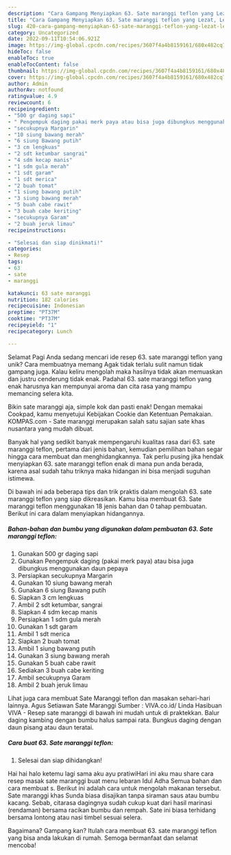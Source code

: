```yaml
---
description: "Cara Gampang Menyiapkan 63. Sate maranggi teflon yang Lezat, Lezat"
title: "Cara Gampang Menyiapkan 63. Sate maranggi teflon yang Lezat, Lezat"
slug: 420-cara-gampang-menyiapkan-63-sate-maranggi-teflon-yang-lezat-lezat
category: Uncategorized
date: 2022-09-11T10:54:06.921Z
image: https://img-global.cpcdn.com/recipes/3607f4a4b8159161/680x482cq70/63-sate-maranggi-teflon-foto-resep-utama.jpg
hideToc: false
enableToc: true
enableTocContent: false
thumbnail: https://img-global.cpcdn.com/recipes/3607f4a4b8159161/680x482cq70/63-sate-maranggi-teflon-foto-resep-utama.jpg
cover: https://img-global.cpcdn.com/recipes/3607f4a4b8159161/680x482cq70/63-sate-maranggi-teflon-foto-resep-utama.jpg
author: Admin
authorAv: notfound
ratingvalue: 4.9
reviewcount: 6
recipeingredient:
- "500 gr daging sapi"
- " Pengempuk daging pakai merk paya atau bisa juga dibungkus menggunakan daun pepaya"
- "secukupnya Margarin"
- "10 siung bawang merah"
- "6 siung Bawang putih"
- "3 cm lengkuas"
- "2 sdt ketumbar sangrai"
- "4 sdm kecap manis"
- "1 sdm gula merah"
- "1 sdt garam"
- "1 sdt merica"
- "2 buah tomat"
- "1 siung bawang putih"
- "3 siung bawang merah"
- "5 buah cabe rawit"
- "3 buah cabe keriting"
- "secukupnya Garam"
- "2 buah jeruk limau"
recipeinstructions:

- "Selesai dan siap dinikmati!"
categories:
- Resep
tags:
- 63
- sate
- maranggi

katakunci: 63 sate maranggi 
nutrition: 182 calories
recipecuisine: Indonesian
preptime: "PT37M"
cooktime: "PT37M"
recipeyield: "1"
recipecategory: Lunch

---
```



Selamat Pagi Anda sedang mencari ide resep 63. sate maranggi teflon yang unik? Cara membuatnya memang Agak tidak terlalu sulit namun tidak gampang juga. Kalau keliru mengolah maka hasilnya tidak akan memuaskan dan justru cenderung tidak enak. Padahal 63. sate maranggi teflon yang enak harusnya kan mempunyai aroma dan cita rasa yang mampu memancing selera kita.


Bikin sate maranggi aja, simple kok dan pasti enak! Dengan memakai Cookpad, kamu menyetujui Kebijakan Cookie dan Ketentuan Pemakaian. KOMPAS.com - Sate maranggi merupakan salah satu sajian sate khas nusantara yang mudah dibuat.

Banyak hal yang sedikit banyak mempengaruhi kualitas rasa dari 63. sate maranggi teflon, pertama dari jenis bahan, kemudian pemilihan bahan segar hingga cara membuat dan menghidangkannya. Tak perlu pusing jika hendak menyiapkan 63. sate maranggi teflon enak di mana pun anda berada, karena asal sudah tahu triknya maka hidangan ini bisa menjadi suguhan istimewa.


Di bawah ini ada beberapa tips dan trik praktis dalam mengolah 63. sate maranggi teflon yang siap dikreasikan. Kamu bisa membuat 63. Sate maranggi teflon menggunakan 18 jenis bahan dan 0 tahap pembuatan. Berikut ini cara dalam menyiapkan hidangannya.

<!--inarticleads1-->

##### Bahan-bahan dan bumbu yang digunakan dalam pembuatan 63. Sate maranggi teflon:

1. Gunakan 500 gr daging sapi
1. Gunakan  Pengempuk daging (pakai merk paya) atau bisa juga dibungkus menggunakan daun pepaya
1. Persiapkan secukupnya Margarin
1. Gunakan 10 siung bawang merah
1. Gunakan 6 siung Bawang putih
1. Siapkan 3 cm lengkuas
1. Ambil 2 sdt ketumbar, sangrai
1. Siapkan 4 sdm kecap manis
1. Persiapkan 1 sdm gula merah
1. Gunakan 1 sdt garam
1. Ambil 1 sdt merica
1. Siapkan 2 buah tomat
1. Ambil 1 siung bawang putih
1. Gunakan 3 siung bawang merah
1. Gunakan 5 buah cabe rawit
1. Sediakan 3 buah cabe keriting
1. Ambil secukupnya Garam
1. Ambil 2 buah jeruk limau


Lihat juga cara membuat Sate Maranggi teflon dan masakan sehari-hari lainnya. Agus Setiawan Sate Maranggi Sumber : VIVA.co.id/ Linda Hasibuan VIVA - Resep sate maranggi di bawah ini mudah untuk di praktekkan. Balur daging kambing dengan bumbu halus sampai rata. Bungkus daging dengan daun pisang atau daun teratai. 

<!--inarticleads2-->

##### Cara buat 63. Sate maranggi teflon:


1. Selesai dan siap dihidangkan!

Hai hai halo ketemu lagi sama aku ayu pratiwiHari ini aku mau share cara resep masak sate maranggi buat menu lebaran Idul Adha Semua bahan dan cara membuat s. Berikut ini adalah cara untuk mengolah makanan tersebut. Sate maranggi khas Sunda biasa disajikan tanpa siraman saus atau bumbu kacang. Sebab, citarasa dagingnya sudah cukup kuat dari hasil marinasi (rendaman) bersama racikan bumbu dan rempah. Sate ini biasa terhidang bersama lontong atau nasi timbel sesuai selera. 

Bagaimana? Gampang kan? Itulah cara membuat 63. sate maranggi teflon yang bisa anda lakukan di rumah. Semoga bermanfaat dan selamat mencoba!
